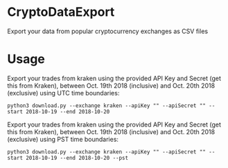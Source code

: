 # CryptoDataExport
Export your data from popular cryptocurrency exchanges as CSV files

# Usage

Export your trades from kraken using the provided API Key and Secret (get this from Kraken), between Oct. 19th 2018 (inclusive) and Oct. 20th 2018 (exclusive) using UTC time boundaries:

    python3 download.py --exchange kraken --apiKey "" --apiSecret "" --start 2018-10-19 --end 2018-10-20

Export your trades from kraken using the provided API Key and Secret (get this from Kraken), between Oct. 19th 2018 (inclusive) and Oct. 20th 2018 (exclusive) using PST time boundaries:

    python3 download.py --exchange kraken --apiKey "" --apiSecret "" --start 2018-10-19 --end 2018-10-20 --pst
